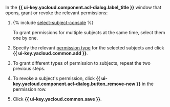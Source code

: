 In the **{{ ui-key.yacloud.component.acl-dialog.label_title }}** window that opens, grant or revoke the relevant permissions:

1. {% include [select-subject-console](./select-subject-console.md) %}

    To grant permissions for multiple subjects at the same time, select them one by one.

1. Specify the relevant [permission type](../../storage/concepts/acl.md#permissions-types) for the selected subjects and click **{{ ui-key.yacloud.common.add }}**.

1. To grant different types of permission to subjects, repeat the two previous steps.

1. To revoke a subject's permission, click **{{ ui-key.yacloud.component.acl-dialog.button_remove-new }}** in the permission row.

1. Click **{{ ui-key.yacloud.common.save }}**.